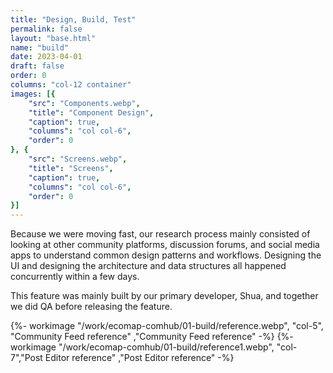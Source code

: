 ```yaml
---
title: "Design, Build, Test"
permalink: false
layout: "base.html"
name: "build"
date: 2023-04-01
draft: false
order: 0
columns: "col-12 container"
images: [{
    "src": "Components.webp",
    "title": "Component Design",
    "caption": true,
    "columns": "col col-6",
    "order": 0
}, {
    "src": "Screens.webp",
    "title": "Screens",
    "caption": true,
    "columns": "col col-6",
    "order": 0
}]
---
```

<div class="col col-12 sm-6 md-5">
Because we were moving fast, our research process mainly consisted of looking at other community platforms, discussion forums, and social media apps to understand common design patterns and workflows.  Designing the UI and designing the architecture and data structures all happened concurrently within a few days.

This feature was mainly built by our primary developer, Shua, and together we did QA before releasing the feature.
</div>
<div class="col col-12 sm-6 md-7 container">
{%- workimage "/work/ecomap-comhub/01-build/reference.webp", "col-5", "Community Feed reference" ,"Community Feed reference"  -%}
{%- workimage "/work/ecomap-comhub/01-build/reference1.webp",  "col-7","Post Editor reference"  ,"Post Editor reference" -%}
</div>